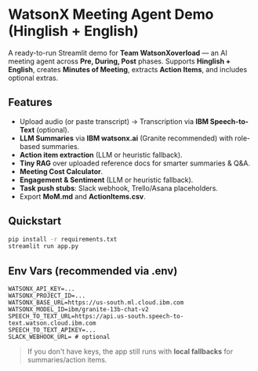 # WatsonX Meeting Agent Demo (Hinglish + English)

A ready-to-run Streamlit demo for **Team WatsonXoverload** — an AI meeting agent across **Pre, During, Post** phases. 
Supports **Hinglish + English**, creates **Minutes of Meeting**, extracts **Action Items**, and includes optional extras.

## Features
- Upload audio (or paste transcript) → Transcription via **IBM Speech-to-Text** (optional).
- **LLM Summaries** via **IBM watsonx.ai** (Granite recommended) with role-based summaries.
- **Action item extraction** (LLM or heuristic fallback).
- **Tiny RAG** over uploaded reference docs for smarter summaries & Q&A.
- **Meeting Cost Calculator**.
- **Engagement & Sentiment** (LLM or heuristic fallback).
- **Task push stubs**: Slack webhook, Trello/Asana placeholders.
- Export **MoM.md** and **ActionItems.csv**.

## Quickstart
```bash
pip install -r requirements.txt
streamlit run app.py
```

## Env Vars (recommended via .env)
```
WATSONX_API_KEY=...
WATSONX_PROJECT_ID=...
WATSONX_BASE_URL=https://us-south.ml.cloud.ibm.com
WATSONX_MODEL_ID=ibm/granite-13b-chat-v2
SPEECH_TO_TEXT_URL=https://api.us-south.speech-to-text.watson.cloud.ibm.com
SPEECH_TO_TEXT_APIKEY=...
SLACK_WEBHOOK_URL= # optional
```

> If you don't have keys, the app still runs with **local fallbacks** for summaries/action items.
